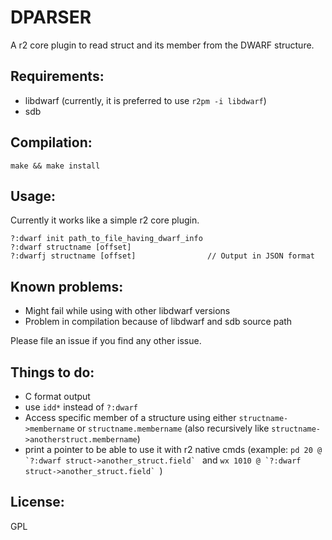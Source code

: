 DPARSER
=======

A r2 core plugin to read struct and its member from the DWARF structure.

Requirements:
-------------

 - libdwarf (currently, it is preferred to use `r2pm -i libdwarf`)
 - sdb

Compilation:
------------

```make && make install```

Usage:
------

Currently it works like a simple r2 core plugin.

```
?:dwarf init path_to_file_having_dwarf_info
?:dwarf structname [offset]
?:dwarfj structname [offset]                // Output in JSON format
```

Known problems:
---------------

+ Might fail while using with other libdwarf versions
+ Problem in compilation because of libdwarf and sdb source path

Please file an issue if you find any other issue.

Things to do:
-------------

 - C format output
 - use `idd*` instead of `?:dwarf`
 - Access specific member of a structure using either `structname->membername` or `structname.membername` (also recursively like `structname->anotherstruct.membername`)
 - print a pointer to be able to use it with r2 native cmds (example: ``pd 20 @ `?:dwarf struct->another_struct.field` `` and ``wx 1010 @ `?:dwarf struct->another_struct.field` ``)

License:
--------

GPL
